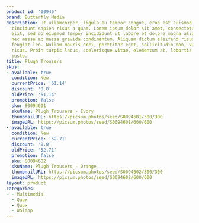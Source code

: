 ```yaml
---
product_id: '00946'
brand: Butterfly Media
description: Ut ullamcorper, ligula eu tempor congue, eros est euismod turpis, id
  tincidunt sapien risus a quam. Lorem ipsum dolor sit amet, consectetur adipisicing
  elit, sed do eiusmod tempor incididunt ut labore et dolore magna aliqua. Curabitur
  nec massa ac massa gravida condimentum. Aliquam dictum eleifend risus. Donec interdum
  feugiat leo. Nullam mauris orci, porttitor eget, sollicitudin non, vulputate id,
  risus. Proin turpis lacus, scelerisque vitae, elementum at, lobortis ac, quam. Proin
  justo.
title: Plugh Trousers
skus:
- available: true
  condition: New
  currentPrice: '61.14'
  discount: '0.0'
  oldPrice: '61.14'
  promotion: false
  sku: S0094601
  skuName: Plugh Trousers - Ivory
  thumbnailURL: https://picsum.photos/seed/S0094601/300/300
  imageURL: https://picsum.photos/seed/S0094601/600/600
- available: true
  condition: New
  currentPrice: '52.71'
  discount: '0.0'
  oldPrice: '52.71'
  promotion: false
  sku: S0094602
  skuName: Plugh Trousers - Orange
  thumbnailURL: https://picsum.photos/seed/S0094602/300/300
  imageURL: https://picsum.photos/seed/S0094602/600/600
layout: product
categories:
- - Multimedia
  - Quux
  - Quux
  - Waldop
---
```

